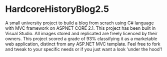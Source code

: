 # HardcoreHistoryBlog2.5
A small university project to build a  blog from scrach using C# language with MVC framework on ASPNET CORE 2.1. This project has been built in Visual Studio.
All images stored and replicated are freely licenced by their owners.
This project scored a grade of 93% classifying it as a marketable web application, distinct from any ASP.NET MVC template. Feel free to fork and tweak to your specific needs or if you just want a look 'under the hood'! 
